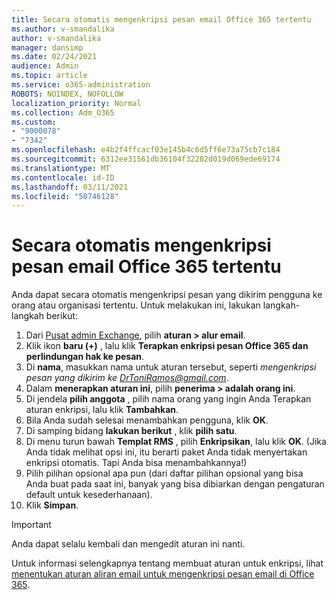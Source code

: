 ```yaml
---
title: Secara otomatis mengenkripsi pesan email Office 365 tertentu
ms.author: v-smandalika
author: v-smandalika
manager: dansimp
ms.date: 02/24/2021
audience: Admin
ms.topic: article
ms.service: o365-administration
ROBOTS: NOINDEX, NOFOLLOW
localization_priority: Normal
ms.collection: Adm_O365
ms.custom:
- "9000078"
- "7342"
ms.openlocfilehash: e4b2f4ffcacf03e145b4c6d5ff6e73a75cb7c184
ms.sourcegitcommit: 6312ee31561db36104f32282d019d069ede69174
ms.translationtype: MT
ms.contentlocale: id-ID
ms.lasthandoff: 03/11/2021
ms.locfileid: "50746128"
---
```

# <a name="automatically-encrypt-certain-office-365-email-messages"></a>Secara otomatis mengenkripsi pesan email Office 365 tertentu

Anda dapat secara otomatis mengenkripsi pesan yang dikirim pengguna ke orang atau organisasi tertentu. Untuk melakukan ini, lakukan langkah-langkah berikut:

1. Dari [Pusat admin Exchange](https://outlook.office365.com/ecp/), pilih **aturan > alur email**. 
2. Klik ikon **baru (+)** , lalu klik **Terapkan enkripsi pesan Office 365 dan perlindungan hak ke pesan**.
3. Di **nama**, masukkan nama untuk aturan tersebut, seperti *mengenkripsi pesan yang dikirim ke DrToniRamos@gmail.com*.
4. Dalam **menerapkan aturan ini**, pilih **penerima > adalah orang ini**. 
5. Di jendela **pilih anggota** , pilih nama orang yang ingin Anda Terapkan aturan enkripsi, lalu klik **Tambahkan**. 
6. Bila Anda sudah selesai menambahkan pengguna, klik **OK**.
7. Di samping bidang **lakukan berikut** , klik **pilih satu**. 
8. Di menu turun bawah **Templat RMS** , pilih **Enkripsikan**, lalu klik **OK**. (Jika Anda tidak melihat opsi ini, itu berarti paket Anda tidak menyertakan enkripsi otomatis. Tapi Anda bisa menambahkannya!)
9. Pilih pilihan opsional apa pun (dari daftar pilihan opsional yang bisa Anda buat pada saat ini, banyak yang bisa dibiarkan dengan pengaturan default untuk kesederhanaan).
10. Klik **Simpan**.

> [!IMPORTANT]
> Anda dapat selalu kembali dan mengedit aturan ini nanti.

Untuk informasi selengkapnya tentang membuat aturan untuk enkripsi, lihat [menentukan aturan aliran email untuk mengenkripsi pesan email di Office 365](https://docs.microsoft.com/microsoft-365/compliance/define-mail-flow-rules-to-encrypt-email).

